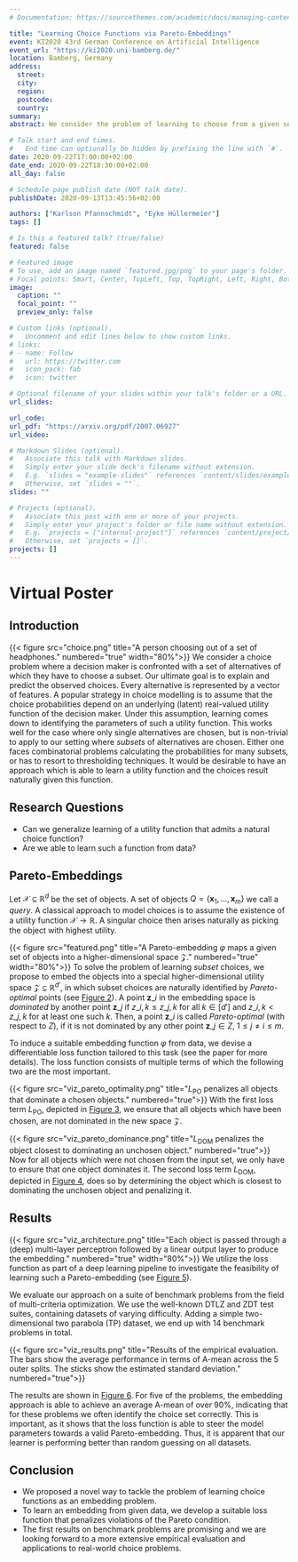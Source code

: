 ```yaml
---
# Documentation: https://sourcethemes.com/academic/docs/managing-content/

title: "Learning Choice Functions via Pareto-Embeddings"
event: KI2020 43rd German Conference on Artificial Intelligence
event_url: "https://ki2020.uni-bamberg.de/"
location: Bamberg, Germany
address:
  street:
  city:
  region:
  postcode:
  country:
summary:
abstract: We consider the problem of learning to choose from a given set of objects, where each object is represented by a feature vector. Traditional approaches in choice modelling are mainly based on learning a latent, real-valued utility function, thereby inducing a linear order on choice alternatives. While this approach is suitable for discrete (top-1) choices, it is not straightforward how to use it for subset choices. Instead of mapping choice alternatives to the real number line, we propose to embed them into a higher-dimensional utility space, in which we identify choice sets with Pareto-optimal points. To this end, we propose a learning algorithm that minimizes a differentiable loss function suitable for this task. We demonstrate the feasibility of learning a Pareto-embedding on a suite of benchmark datasets.

# Talk start and end times.
#   End time can optionally be hidden by prefixing the line with `#`.
date: 2020-09-22T17:00:00+02:00
date_end: 2020-09-22T18:30:00+02:00
all_day: false

# Schedule page publish date (NOT talk date).
publishDate: 2020-09-13T13:45:56+02:00

authors: ["Karlson Pfannschmidt", "Eyke Hüllermeier"]
tags: []

# Is this a featured talk? (true/false)
featured: false

# Featured image
# To use, add an image named `featured.jpg/png` to your page's folder. 
# Focal points: Smart, Center, TopLeft, Top, TopRight, Left, Right, BottomLeft, Bottom, BottomRight.
image:
  caption: ""
  focal_point: ""
  preview_only: false

# Custom links (optional).
#   Uncomment and edit lines below to show custom links.
# links:
# - name: Follow
#   url: https://twitter.com
#   icon_pack: fab
#   icon: twitter

# Optional filename of your slides within your talk's folder or a URL.
url_slides:

url_code:
url_pdf: "https://arxiv.org/pdf/2007.06927"
url_video:

# Markdown Slides (optional).
#   Associate this talk with Markdown slides.
#   Simply enter your slide deck's filename without extension.
#   E.g. `slides = "example-slides"` references `content/slides/example-slides.md`.
#   Otherwise, set `slides = ""`.
slides: ""

# Projects (optional).
#   Associate this post with one or more of your projects.
#   Simply enter your project's folder or file name without extension.
#   E.g. `projects = ["internal-project"]` references `content/project/deep-learning/index.md`.
#   Otherwise, set `projects = []`.
projects: []
---
```


# Virtual Poster

## Introduction
{{< figure src="choice.png" title="A person choosing out of a set of headphones." numbered="true" width="80%">}}
We consider a choice problem where a decision maker is confronted with a set of alternatives of which they have to choose a subset.
Our ultimate goal is to explain and predict the observed choices.
Every alternative is represented by a vector of features.
A popular strategy in choice modelling is to assume that the choice probabilities depend on an underlying (latent) real-valued utility function of the decision maker.
Under this assumption, learning comes down to identifying the parameters
of such a utility function.
This works well for the case where only single alternatives are chosen, but
is non-trivial to apply to our setting where *subsets* of alternatives are chosen.
Either one faces combinatorial problems calculating the probabilities for many
subsets, or has to resort to thresholding techniques.
It would be desirable to have an approach which is able to learn a utility function and the choices result naturally given this function.

## Research Questions
- Can we generalize learning of a utility function that admits a natural choice
  function?
- Are we able to learn such a function from data?

## Pareto-Embeddings
Let $\mathcal{X} \subseteq \mathbb{R}^d$ be the set of objects.
A set of objects $Q = \{\mathbf{x}_1, \dots, \mathbf{x}_m\}$ we call
a *query*.
A classical approach to model choices is to assume the existence of
a utility function $\mathcal{X} \to \mathbb{R}$.
A singular choice then arises naturally as picking the object with
highest utility.

{{< figure src="featured.png" title="A Pareto-embedding $\varphi$ maps a given set of objects into a higher-dimensional space $\mathcal{Z}$." numbered="true" width="80%">}}
To solve the problem of learning *subset* choices, we propose to embed the objects into a special higher-dimensional utility space $\mathcal{Z} \subseteq \mathbb{R}^{d'}$, in which subset choices are naturally identified by *Pareto-optimal* points (see [Figure 2](#figure-a-pareto-embedding-maps-a-given-set-of-objects-into-a-higher-dimensional-space)).
A point $\mathbf{z}\_i$ in the embedding space is *dominated* by another point $\mathbf{z}\_j$
if $z\_{i, k} \leq z\_{j, k}$ for all $k \in [d']$ and $z\_{i, k} < z\_{j, k}$ for at least one such $k$.
Then, a point $\mathbf{z}\_i$ is called *Pareto-optimal*
(with respect to $Z$), if it is not dominated by any other point $\mathbf{z}\_j \in Z$, $1 \leq j\neq i \leq m$.


To induce a suitable embedding function $\varphi$ from data, we devise a differentiable loss function tailored to this task (see the paper for more details). The loss function consists of multiple terms of which the following two are the most important.

{{< figure src="viz_pareto_optimality.png" title="$L_{\text{PO}}$ penalizes all objects that dominate a chosen objects." numbered="true">}}
With the first loss term $L_{\text{PO}}$, depicted in [Figure 3](figure-l_textpo-ensures-that-chosen-objects-are-not-dominated), we ensure that all objects which have been chosen, are not dominated in the new space $\mathcal{Z}$.

{{< figure src="viz_pareto_dominance.png" title="$L_{\text{DOM}}$ penalizes the object closest to dominating an unchosen object." numbered="true">}}
Now for all objects which were not chosen from the input set, we only have to ensure that one object dominates it.
The second loss term $L_{\text{DOM}}$, depicted in [Figure 4](figure-l_textdom-penalizes-the-object-closest-to-dominating-an-unchosen-object), does so by determining the object which is closest to dominating the unchosen
object and penalizing it.

<!--$$L\_{\text{PO}}(Z, \vec{c}) = \sum_{1 \leq i \neq j \leq |Z|}
  \max\Bigl( 0, c_j\cdot \min_{1\leq k \leq d'} (1 + z_{i,k} - z_{j,k}) \Bigr)$$-->

## Results
{{< figure src="viz_architecture.png" title="Each object is passed through a (deep) multi-layer perceptron followed by a linear output layer to produce the embedding." numbered="true" width="80%">}}
We utilize the loss function as part of a deep learning pipeline to
investigate the feasibility of learning such a Pareto-embedding (see [Figure 5](#figure-each-object-is-passed-through-a-deep-multi-layer-perceptron-followed-by-a-linear-output-layer-to-produce-the-embedding)).

We evaluate our approach on a suite of benchmark problems from the field of multi-criteria optimization.
We use the well-known DTLZ and ZDT test suites, containing datasets of varying difficulty.
Adding a simple two-dimensional two parabola (TP) dataset, we end up with 14 benchmark problems in total.

{{< figure src="viz_results.png" title="Results of the empirical evaluation. The bars show the average performance in terms of A-mean across the 5 outer splits. The sticks show the estimated standard deviation." numbered="true">}}

The results are shown in [Figure 6](#figure-results-of-the-empirical-evaluation-the-bars-show-the-average-performance-in-terms-of-a-mean-across-the-5-outer-splits-the-sticks-show-the-estimated-standard-deviation).
For five of the problems, the embedding approach is able to achieve an
average A-mean of over 90%, indicating that for these
problems we often identify the choice set correctly.
This is important, as it shows that the loss function is able
to steer the model parameters towards a valid Pareto-embedding.
Thus, it is apparent that our learner is performing better than random guessing
on all datasets.


## Conclusion

- We proposed a novel way to tackle the problem of learning choice functions as an embedding problem.
- To learn an embedding from given data, we develop a suitable loss function that penalizes violations of the Pareto condition.
- The first results on benchmark problems are promising and we are looking forward to a more extensive empirical evaluation and applications to real-world choice problems.